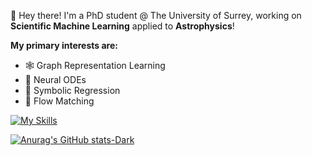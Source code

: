 👋 Hey there! I'm a PhD student @ The University of Surrey, working on **Scientific Machine Learning** applied to **Astrophysics**!  

**My primary interests are:**
- 🕸️ Graph Representation Learning
- 🌌 Neural ODEs
- 🧮 Symbolic Regression
- 🔄 Flow Matching



[![My Skills](https://skillicons.dev/icons?i=py,pytorch,sklearn,git,flask)](https://skillicons.dev)

[![Anurag's GitHub stats-Dark](https://github-readme-stats.vercel.app/api?username=julian-8897&show_icons=true&theme=dark#gh-dark-mode-only)](https://github.com/anuraghazra/github-readme-stats#gh-dark-mode-only)

<!---
julian-8897/julian-8897 is a ✨ special ✨ repository because its `README.md` (this file) appears on your GitHub profile.
You can click the Preview link to take a look at your changes.
--->

